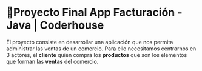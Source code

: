 # :abacus:Proyecto Final App Facturación - Java | Coderhouse

El proyecto consiste en desarrollar una aplicación que 
nos permita administrar las ventas de un comercio.
Para ello necesitamos centrarnos en 3 actores, el 
**cliente** quién compra los **productos** que son 
los elementos que forman las **ventas** del comercio.
